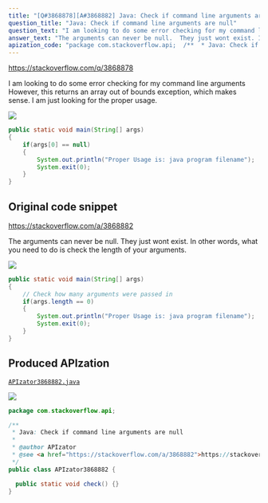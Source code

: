 ```yaml
---
title: "[Q#3868878][A#3868882] Java: Check if command line arguments are null"
question_title: "Java: Check if command line arguments are null"
question_text: "I am looking to do some error checking for my command line arguments However, this returns an array out of bounds exception, which makes sense.  I am just looking for the proper usage."
answer_text: "The arguments can never be null.  They just wont exist. In other words, what you need to do is check the length of your arguments."
apization_code: "package com.stackoverflow.api;  /**  * Java: Check if command line arguments are null  *  * @author APIzator  * @see <a href=\"https://stackoverflow.com/a/3868882\">https://stackoverflow.com/a/3868882</a>  */ public class APIzator3868882 {    public static void check() {} }"
---
```


https://stackoverflow.com/q/3868878

I am looking to do some error checking for my command line arguments
However, this returns an array out of bounds exception, which makes sense.  I am just looking for the proper usage.


<div class="code-logo"><img src="/stackoverflow.png" /></div>

```java
public static void main(String[] args)
{
    if(args[0] == null)
    {
        System.out.println("Proper Usage is: java program filename");
        System.exit(0);
    }
}
```


## Original code snippet

https://stackoverflow.com/a/3868882

The arguments can never be null.  They just wont exist.
In other words, what you need to do is check the length of your arguments.

<div class="code-logo"><img src="/stackoverflow.png" /></div>

```java
public static void main(String[] args)
{
    // Check how many arguments were passed in
    if(args.length == 0)
    {
        System.out.println("Proper Usage is: java program filename");
        System.exit(0);
    }
}
```

## Produced APIzation

[`APIzator3868882.java`](https://github.com/blind-papers/apization-temp-data/raw/main/search/APIzator3868882.java)

<div class="code-logo"><img src="/apizator.png" /></div>

```java
package com.stackoverflow.api;

/**
 * Java: Check if command line arguments are null
 *
 * @author APIzator
 * @see <a href="https://stackoverflow.com/a/3868882">https://stackoverflow.com/a/3868882</a>
 */
public class APIzator3868882 {

  public static void check() {}
}

```